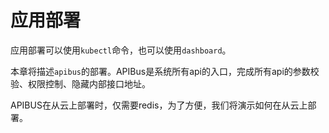 # 应用部署

应用部署可以使用```kubectl```命令，也可以使用```dashboard```。

本章将描述```apibus```的部署。APIBus是系统所有api的入口，完成所有api的参数校验、权限控制、隐藏内部接口地址。

APIBUS在从云上部署时，仅需要redis，为了方便，我们将演示如何在从云上部署。